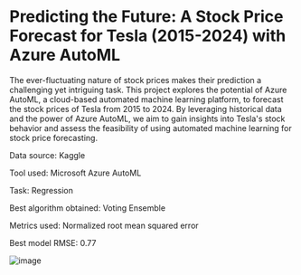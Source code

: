 # Predicting the Future: A Stock Price Forecast for Tesla (2015-2024) with Azure AutoML

The ever-fluctuating nature of stock prices makes their prediction a challenging yet intriguing task. This project explores the potential of Azure AutoML, a cloud-based automated machine learning platform, to forecast the stock prices of Tesla from 2015 to 2024. By leveraging historical data and the power of Azure AutoML, we aim to gain insights into Tesla's stock behavior and assess the feasibility of using automated machine learning for stock price forecasting.

Data source: Kaggle

Tool used: Microsoft Azure AutoML

Task: Regression

Best algorithm obtained: Voting Ensemble

Metrics used: Normalized root mean squared error

Best model RMSE: 0.77

![image](https://github.com/tanushreedour/Stock-Forecasting-using-Azure-AutoML/assets/147717390/8a83100f-a898-4fcb-9f8c-de78ecc1e8d7)
